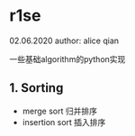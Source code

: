 # r1se
02.06.2020
author: alice qian

一些基础algorithm的python实现

## 1. Sorting
- merge sort 归并排序
- insertion sort 插入排序

